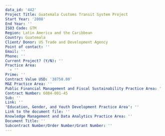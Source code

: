 ```yaml
---
data_id: '442'
Project Title: Guatemala Customs Transit System Project
Start Year: '2008'
End Year: ''
ISO3 Code: GTM
Region: Latin America and the Caribbean
Country: Guatemala
Client/ Donor: US Trade and Development Agency
Point of contact: ''
Email: ''
Phone: ''
Current Project? (Y/N): ''
Practice Area:
  - ''
Prime: ''
Contract Value USD: '38750.00'
M&E Practice Area: ''
Public Financial Management and Fiscal Sustainability Practice Area: ''
Contract Number: 6084-001-45
Sub: ''
Link: ''
'Education, Gender, and Youth Development Practice Area': ''
Link to the document file: ''
Knowledge Management and Data Analytics Practice Area: ''
Document Title: ''
Subcontract Number/Order Number/Grant Number: ''
---
```

